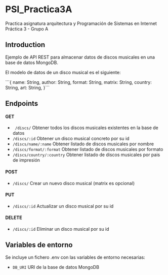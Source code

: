 # PSI_Practica3A
Practica asignatura arquitectura y Programación de Sistemas en Internet Práctica 3 - Grupo A

## Introduction
Ejemplo de API REST para almacenar datos de discos musicales en una base de datos MongoDB.
<P>El modelo de datos de un disco musical es el siguiente: <p>
  ```{
  name: String,
  author: String,
  format: String,
  matrix: String,
  country: String,
  art: String,
}```

## Endpoints
#### GET
* ``` /discs/``` Obtener todos los discos musicales existentes en la base de datos
* ```/discs/:id``` Obtener un disco musical concreto por su id
* ```/discs/name/:name``` Obtener listado de discos musicales por nombre
* ```/discs/format/:format``` Obtener listado de discos musicales por formato
* ```/discs/country/:country``` Obtener listado de discos musicales por pais de impresión

#### POST
* ```/discs/``` Crear un nuevo disco musical (matrix es opcional)

#### PUT
* ```/discs/:id``` Actualizar un disco musical por su id

#### DELETE
* ```/discs/:id``` Eliminar un disco musical por su id

## Variables de entorno
Se incluye un fichero .env con las variables de entorno necesarias:
* ```DB_URI``` URI de la base de datos MongoDB
